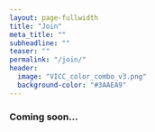 ```yaml
---
layout: page-fullwidth
title: "Join"
meta_title: ""
subheadline: ""
teaser: ""
permalink: "/join/"
header:
  image: "VICC_color_combo_v3.png"
  background-color: "#3AAEA9"
---
```


### Coming soon...
